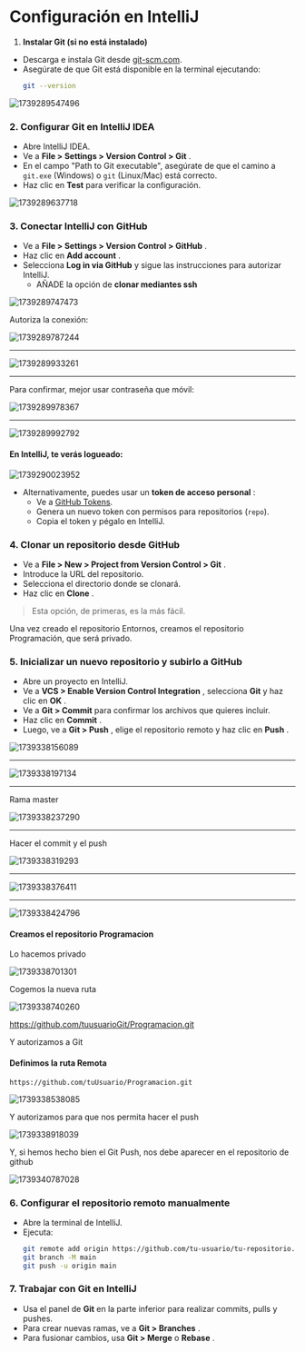 # Configuración en IntelliJ

1. **Instalar Git (si no está instalado)**

* Descarga e instala Git desde [git-scm.com](https://git-scm.com/).
* Asegúrate de que Git está disponible en la terminal ejecutando:
  ```sh
  git --version
  ```

![1739289547496](image/readme/1739289547496.png)


### 2. **Configurar Git en IntelliJ IDEA**

* Abre IntelliJ IDEA.
* Ve a  **File > Settings > Version Control > Git** .
* En el campo "Path to Git executable", asegúrate de que el camino a `git.exe` (Windows) o `git` (Linux/Mac) está correcto.
* Haz clic en **Test** para verificar la configuración.

![1739289637718](image/readme/1739289637718.png)



### 3. **Conectar IntelliJ con GitHub**

* Ve a  **File > Settings > Version Control > GitHub** .
* Haz clic en  **Add account** .
* Selecciona **Log in via GitHub** y sigue las instrucciones para autorizar IntelliJ.
  * AÑADE la opción de **clonar mediantes ssh**

![1739289747473](image/readme/1739289747473.png)

Autoriza la conexión:

![1739289787244](image/readme/1739289787244.png)

---



![1739289933261](image/readme/1739289933261.png)

---



Para confirmar, mejor usar contraseña que móvil:

![1739289978367](image/readme/1739289978367.png)

---

![1739289992792](image/readme/1739289992792.png)

#### En IntelliJ, te verás logueado:

![1739290023952](image/readme/1739290023952.png)




* Alternativamente, puedes usar un  **token de acceso personal** :
  * Ve a [GitHub Tokens](https://github.com/settings/tokens).
  * Genera un nuevo token con permisos para repositorios (`repo`).
  * Copia el token y pégalo en IntelliJ.

### 4. **Clonar un repositorio desde GitHub**

* Ve a  **File > New > Project from Version Control > Git** .
* Introduce la URL del repositorio.
* Selecciona el directorio donde se clonará.
* Haz clic en  **Clone** .

> Esta opción, de primeras, es la más fácil.



Una vez creado el repositorio Entornos, creamos el repositorio Programación, que será privado.




### 5. **Inicializar un nuevo repositorio y subirlo a GitHub**

* Abre un proyecto en IntelliJ.
* Ve a  **VCS > Enable Version Control Integration** , selecciona **Git** y haz clic en  **OK** .
* Ve a **Git > Commit** para confirmar los archivos que quieres incluir.
* Haz clic en  **Commit** .
* Luego, ve a  **Git > Push** , elige el repositorio remoto y haz clic en  **Push** .


![1739338156089](image/readme/1739338156089.png)

---

![1739338197134](image/readme/1739338197134.png)

---

Rama master

![1739338237290](image/readme/1739338237290.png)

---

Hacer el commit y el push

![1739338319293](image/readme/1739338319293.png)

---

![1739338376411](image/readme/1739338376411.png)

---

![1739338424796](image/readme/1739338424796.png)

#### Creamos el repositorio Programacion

Lo hacemos privado

![1739338701301](image/readme/1739338701301.png)

Cogemos la nueva ruta

![1739338740260](image/readme/1739338740260.png)


https://github.com/tuusuarioGit/Programacion.git


Y autorizamos a Git


#### Definimos la ruta Remota

`https://github.com/tuUsuario/Programacion.git`

![1739338538085](image/readme/1739338538085.png)

Y autorizamos para que nos permita hacer el push

![1739338918039](image/readme/1739338918039.png)

Y, si hemos hecho bien el Git Push, nos debe aparecer en el repositorio de github

![1739340787028](image/readme/1739340787028.png)

### 6. **Configurar el repositorio remoto manualmente**

* Abre la terminal de IntelliJ.
* Ejecuta:
  ```sh
  git remote add origin https://github.com/tu-usuario/tu-repositorio.git
  git branch -M main
  git push -u origin main
  ```

### 7. **Trabajar con Git en IntelliJ**

* Usa el panel de **Git** en la parte inferior para realizar commits, pulls y pushes.
* Para crear nuevas ramas, ve a  **Git > Branches** .
* Para fusionar cambios, usa **Git > Merge** o  **Rebase** .
